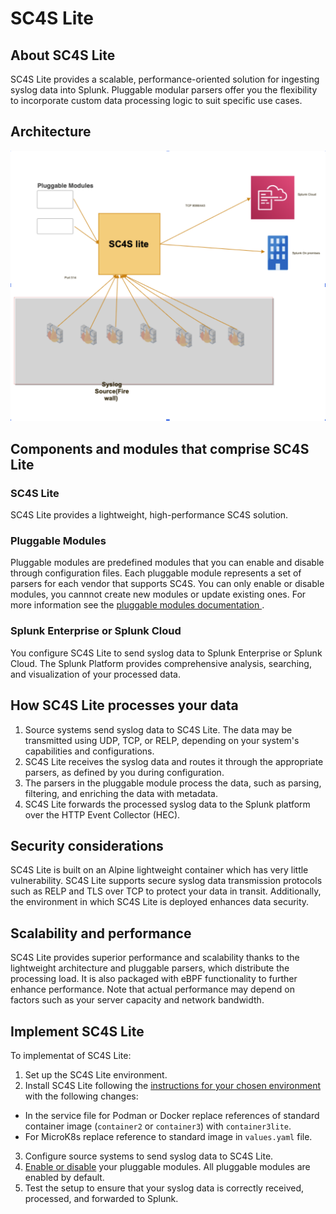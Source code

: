 # SC4S Lite

## About SC4S Lite
SC4S Lite provides a scalable, performance-oriented solution for ingesting syslog data into Splunk. Pluggable modular parsers offer you the flexibility to incorporate custom data processing logic to suit specific use cases.

## Architecture
![architecture diagram](sc4slite_arch_diag.png)

## Components and modules that comprise SC4S Lite 

### SC4S Lite
SC4S Lite provides a lightweight, high-performance SC4S solution.

### Pluggable Modules
Pluggable modules are predefined modules that you can enable and disable through configuration files. Each pluggable module represents a set of parsers for each vendor that supports SC4S. You can only enable or disable modules, you cannnot create new modules or update existing ones. For more information see the [pluggable modules documentation ](pluggable_modules.md).

### Splunk Enterprise or Splunk Cloud
You configure SC4S Lite to send syslog data to Splunk Enterprise or Splunk Cloud. The Splunk Platform provides comprehensive analysis, searching, and visualization of your processed data.

##  How SC4S Lite processes your data
1. Source systems send syslog data to SC4S Lite. The data may be transmitted using UDP, TCP, or RELP, depending on your system's capabilities and configurations.
2. SC4S Lite receives the syslog data and routes it through the appropriate parsers, as defined by you during configuration.
3. The parsers in the pluggable module process the data, such as parsing, filtering, and enriching the data with metadata.
4. SC4S Lite forwards the processed syslog data to the Splunk platform over the HTTP Event Collector (HEC).

## Security considerations
SC4S Lite is built on an Alpine lightweight container which has very little vulnerability. SC4S Lite supports secure syslog data transmission protocols such as RELP and TLS over TCP to protect your data in transit. Additionally, the environment in which SC4S Lite is deployed enhances data security.

## Scalability and performance
SC4S Lite provides superior performance and scalability thanks to the lightweight architecture and pluggable parsers, which distribute the processing load. It is also packaged with eBPF functionality to further enhance performance. Note that actual performance may depend on factors such as your server capacity and network bandwidth.

## Implement SC4S Lite
To implementat of SC4S Lite:

1. Set up the SC4S Lite environment.
2. Install SC4S Lite following the [instructions for your chosen environment](./gettingstarted/) with the following changes:
* In the service file for Podman or Docker replace references of standard container image (`container2` or `container3`) with `container3lite`.
* For MicroK8s replace reference to standard image in `values.yaml` file.
3. Configure source systems to send syslog data to SC4S Lite.
4. [Enable or disable](pluggable_modules.md) your pluggable modules. All pluggable modules are enabled by default.
7. Test the setup to ensure that your syslog data is correctly received, processed, and forwarded to Splunk.
